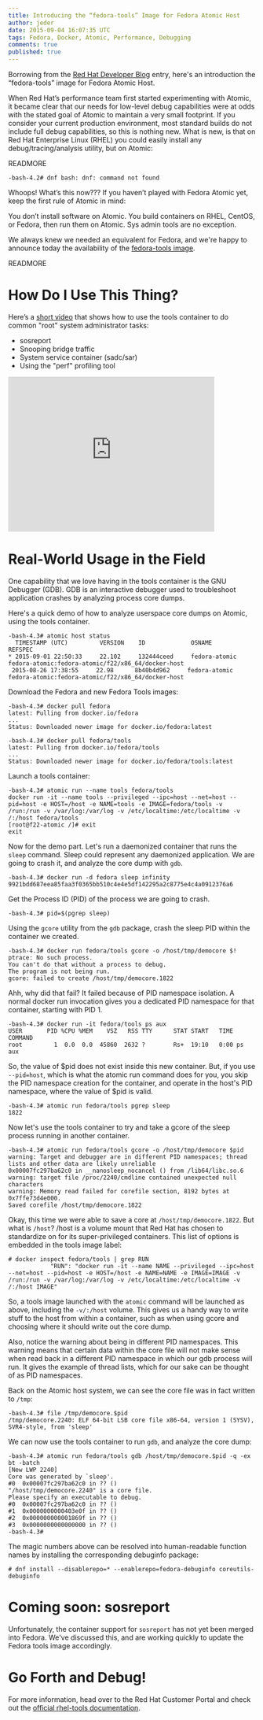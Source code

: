 ```yaml
---
title: Introducing the “fedora-tools” Image for Fedora Atomic Host
author: jeder
date: 2015-09-04 16:07:35 UTC
tags: Fedora, Docker, Atomic, Performance, Debugging
comments: true
published: true
---
```


Borrowing from the [Red Hat Developer Blog](http://developerblog.redhat.com/2015/03/11/introducing-the-rhel-container-for-rhel-atomic-host/) entry, here's an introduction the “fedora-tools” image for Fedora Atomic Host.

When Red Hat’s performance team first started experimenting with Atomic, it became clear that our needs for low-level debug capabilities were at odds with the stated goal of Atomic to maintain a very small footprint.  If you consider your current production environment, most standard builds do not include full debug capabilities, so this is nothing new.  What is new, is that on Red Hat Enterprise Linux (RHEL) you could easily install any debug/tracing/analysis utility, but on Atomic:

READMORE

`
-bash-4.2# dnf
bash: dnf: command not found
`

Whoops!  What’s this now???  If you haven’t played with Fedora Atomic yet, keep the first rule of Atomic in mind:

You don’t install software on Atomic.  You build containers on RHEL, CentOS, or Fedora, then run them on Atomic. Sys admin tools are no exception.

We always knew we needed an equivalent for Fedora, and we're happy to announce today the availability of the [fedora-tools image](https://hub.docker.com/r/fedora/tools/).

READMORE

# How Do I Use This Thing?

Here’s a [short video](https://youtu.be/W4D-TPge9-E) that shows how to use the tools container to do common "root" system administrator tasks:

* sosreport
* Snooping bridge traffic
* System service container (sadc/sar)
* Using the "perf" profiling tool

<iframe width="420" height="315" src="https://www.youtube.com/embed/W4D-TPge9-E" frameborder="0" allowfullscreen></iframe>

# Real-World Usage in the Field

One capability that we love having in the tools container is the GNU Debugger (GDB).  GDB is an interactive debugger used to troubleshoot application crashes by analyzing process core dumps.

Here's a quick demo of how to analyze userspace core dumps on Atomic, using the tools container.

```
-bash-4.3# atomic host status
  TIMESTAMP (UTC)         VERSION    ID             OSNAME            REFSPEC
* 2015-09-01 22:50:33     22.102     132444ceed     fedora-atomic     fedora-atomic:fedora-atomic/f22/x86_64/docker-host
 2015-08-26 17:38:55     22.98      8b40b4d962     fedora-atomic     fedora-atomic:fedora-atomic/f22/x86_64/docker-host
```

Download the Fedora and new Fedora Tools images:

```
-bash-4.3# docker pull fedora
latest: Pulling from docker.io/fedora
...
Status: Downloaded newer image for docker.io/fedora:latest

-bash-4.3# docker pull fedora/tools
latest: Pulling from docker.io/fedora/tools
...
Status: Downloaded newer image for docker.io/fedora/tools:latest
```

Launch a tools container:

```
-bash-4.3# atomic run --name tools fedora/tools
docker run -it --name tools --privileged --ipc=host --net=host --pid=host -e HOST=/host -e NAME=tools -e IMAGE=fedora/tools -v /run:/run -v /var/log:/var/log -v /etc/localtime:/etc/localtime -v /:/host fedora/tools
[root@f22-atomic /]# exit
exit
```

Now for the demo part. Let's run a daemonized container that runs the `sleep` command.  Sleep could represent any daemonized application.  We are going to crash it, and analyze the core dump with `gdb`.

```
-bash-4.3# docker run -d fedora sleep infinity
9921bdd687eea85faa3f0365bb510c4e4e5df142295a2c8775e4c4a0912376a6
```

Get the Process ID (PID) of the process we are going to crash.

```
-bash-4.3# pid=$(pgrep sleep)
```

Using the `gcore` utility from the `gdb` package, crash the sleep PID within the container we created.

```
-bash-4.3# docker run fedora/tools gcore -o /host/tmp/democore $!
ptrace: No such process.
You can't do that without a process to debug.
The program is not being run.
gcore: failed to create /host/tmp/democore.1822
```

Ahh, why did that fail?  It failed because of PID namespace isolation.  A normal docker run invocation gives you a dedicated PID namespace for that container, starting with PID 1.

```
-bash-4.3# docker run -it fedora/tools ps aux
USER       PID %CPU %MEM    VSZ   RSS TTY      STAT START   TIME COMMAND
root         1  0.0  0.0  45860  2632 ?        Rs+  19:10   0:00 ps aux
```

So, the value of $pid does not exist inside this new container.  But, if you use ```--pid=host```, which is what the atomic run command does for you, you skip the PID namespace creation for the container, and operate in the host's PID namespace, where the value of $pid is valid.

```
-bash-4.3# atomic run fedora/tools pgrep sleep
1822
```

Now let's use the tools container to try and take a gcore of the sleep process running in another container.

```
-bash-4.3# atomic run fedora/tools gcore -o /host/tmp/democore $pid
warning: Target and debugger are in different PID namespaces; thread lists and other data are likely unreliable
0x00007fc297ba62c0 in __nanosleep_nocancel () from /lib64/libc.so.6
warning: target file /proc/2240/cmdline contained unexpected null characters
warning: Memory read failed for corefile section, 8192 bytes at 0x7ffe73d4e000.
Saved corefile /host/tmp/democore.1822
```

Okay, this time we were able to save a core at `/host/tmp/democore.1822`.  But what is `/host`?  /host is a volume mount that Red Hat has chosen to standardize on for its super-privileged containers.  This list of options is embedded in the tools image label:

```
# docker inspect fedora/tools | grep RUN
            "RUN": "docker run -it --name NAME --privileged --ipc=host --net=host --pid=host -e HOST=/host -e NAME=NAME -e IMAGE=IMAGE -v /run:/run -v /var/log:/var/log -v /etc/localtime:/etc/localtime -v /:/host IMAGE"
```

So, a tools image launched with the ```atomic``` command will be launched as above, including the ```-v/:/host``` volume.  This gives us a handy way to write stuff to the host from within a container, such as when using gcore and choosing where it should write out the core dump.

Also, notice the warning about being in different PID namespaces.  This warning means that certain data within the core file will not make sense when read back in a different PID namespace in which our gdb process will run.  It gives the example of thread lists, which for our sake can be thought of as PID namespaces.

Back on the Atomic host system, we can see the core file was in fact written to `/tmp`:

```
-bash-4.3# file /tmp/democore.$pid
/tmp/democore.2240: ELF 64-bit LSB core file x86-64, version 1 (SYSV), SVR4-style, from 'sleep'
```

We can now use the tools container to run `gdb`, and analyze the core dump:

```
-bash-4.3# atomic run fedora/tools gdb /host/tmp/democore.$pid -q -ex bt -batch
[New LWP 2240]
Core was generated by `sleep'.
#0  0x00007fc297ba62c0 in ?? ()
"/host/tmp/democore.2240" is a core file.
Please specify an executable to debug.
#0  0x00007fc297ba62c0 in ?? ()
#1  0x0000000000403e0f in ?? ()
#2  0x000000000001869f in ?? ()
#3  0x0000000000000000 in ?? ()
-bash-4.3#
```

The magic numbers above can be resolved into human-readable function names by installing the corresponding debuginfo package:

```
# dnf install --disablerepo=* --enablerepo=fedora-debuginfo coreutils-debuginfo
```
# Coming soon: sosreport

Unfortunately, the container support for `sosreport` has not yet been merged into Fedora.  We've discussed this, and are working quickly to update the Fedora tools image accordingly.

# Go Forth and Debug!

For more information, head over to the Red Hat Customer Portal and check out the [official rhel-tools documentation](https://access.redhat.com/articles/1336853).